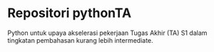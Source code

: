 # Repositori pythonTA
Python untuk upaya akselerasi pekerjaan Tugas Akhir (TA) S1 dalam tingkatan pembahasan kurang lebih intermediate.
